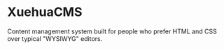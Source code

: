 XuehuaCMS
======

Content management system built for people who prefer HTML and CSS over typical "WYSIWYG" editors.
